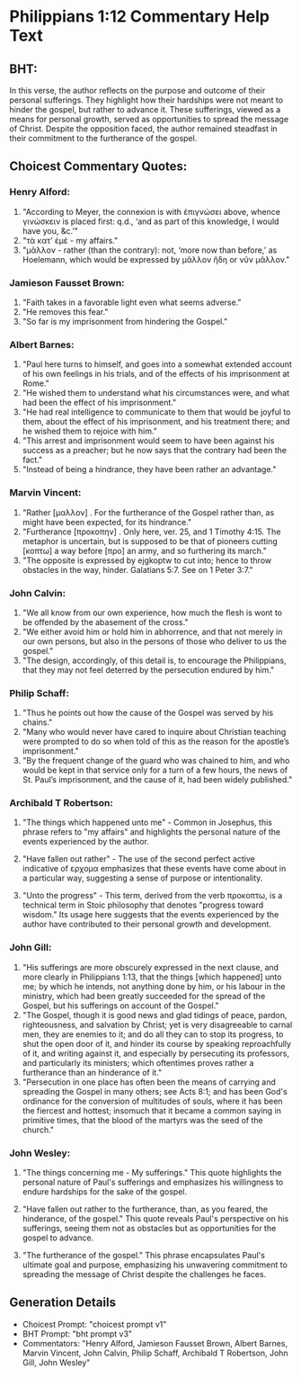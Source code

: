 # Philippians 1:12 Commentary Help Text

## BHT:
In this verse, the author reflects on the purpose and outcome of their personal sufferings. They highlight how their hardships were not meant to hinder the gospel, but rather to advance it. These sufferings, viewed as a means for personal growth, served as opportunities to spread the message of Christ. Despite the opposition faced, the author remained steadfast in their commitment to the furtherance of the gospel.

## Choicest Commentary Quotes:
### Henry Alford:
1. "According to Meyer, the connexion is with ἐπιγνώσει above, whence γινώσκειν is placed first: q.d., ‘and as part of this knowledge, I would have you, &c.’"
2. "τὰ κατʼ ἐμέ - my affairs."
3. "μᾶλλον - rather (than the contrary): not, ‘more now than before,’ as Hoelemann, which would be expressed by μᾶλλον ἤδη or νῦν μᾶλλον."

### Jamieson Fausset Brown:
1. "Faith takes in a favorable light even what seems adverse." 
2. "He removes this fear." 
3. "So far is my imprisonment from hindering the Gospel."

### Albert Barnes:
1. "Paul here turns to himself, and goes into a somewhat extended account of his own feelings in his trials, and of the effects of his imprisonment at Rome."
2. "He wished them to understand what his circumstances were, and what had been the effect of his imprisonment."
3. "He had real intelligence to communicate to them that would be joyful to them, about the effect of his imprisonment, and his treatment there; and he wished them to rejoice with him."
4. "This arrest and imprisonment would seem to have been against his success as a preacher; but he now says that the contrary had been the fact."
5. "Instead of being a hindrance, they have been rather an advantage."

### Marvin Vincent:
1. "Rather [μαλλον] . For the furtherance of the Gospel rather than, as might have been expected, for its hindrance." 
2. "Furtherance [προκοπην] . Only here, ver. 25, and 1 Timothy 4:15. The metaphor is uncertain, but is supposed to be that of pioneers cutting [κοπτω] a way before [προ] an army, and so furthering its march." 
3. "The opposite is expressed by ejgkoptw to cut into; hence to throw obstacles in the way, hinder. Galatians 5:7. See on 1 Peter 3:7."

### John Calvin:
1. "We all know from our own experience, how much the flesh is wont to be offended by the abasement of the cross."
2. "We either avoid him or hold him in abhorrence, and that not merely in our own persons, but also in the persons of those who deliver to us the gospel."
3. "The design, accordingly, of this detail is, to encourage the Philippians, that they may not feel deterred by the persecution endured by him."

### Philip Schaff:
1. "Thus he points out how the cause of the Gospel was served by his chains."
2. "Many who would never have cared to inquire about Christian teaching were prompted to do so when told of this as the reason for the apostle’s imprisonment."
3. "By the frequent change of the guard who was chained to him, and who would be kept in that service only for a turn of a few hours, the news of St. Paul’s imprisonment, and the cause of it, had been widely published."

### Archibald T Robertson:
1. "The things which happened unto me" - Common in Josephus, this phrase refers to "my affairs" and highlights the personal nature of the events experienced by the author.

2. "Have fallen out rather" - The use of the second perfect active indicative of ερχομα emphasizes that these events have come about in a particular way, suggesting a sense of purpose or intentionality.

3. "Unto the progress" - This term, derived from the verb προκοπτω, is a technical term in Stoic philosophy that denotes "progress toward wisdom." Its usage here suggests that the events experienced by the author have contributed to their personal growth and development.

### John Gill:
1. "His sufferings are more obscurely expressed in the next clause, and more clearly in Philippians 1:13, that the things [which happened] unto me; by which he intends, not anything done by him, or his labour in the ministry, which had been greatly succeeded for the spread of the Gospel, but his sufferings on account of the Gospel."
2. "The Gospel, though it is good news and glad tidings of peace, pardon, righteousness, and salvation by Christ; yet is very disagreeable to carnal men, they are enemies to it; and do all they can to stop its progress, to shut the open door of it, and hinder its course by speaking reproachfully of it, and writing against it, and especially by persecuting its professors, and particularly its ministers; which oftentimes proves rather a furtherance than an hinderance of it."
3. "Persecution in one place has often been the means of carrying and spreading the Gospel in many others; see Acts 8:1; and has been God's ordinance for the conversion of multitudes of souls, where it has been the fiercest and hottest; insomuch that it became a common saying in primitive times, that the blood of the martyrs was the seed of the church."

### John Wesley:
1. "The things concerning me - My sufferings." This quote highlights the personal nature of Paul's sufferings and emphasizes his willingness to endure hardships for the sake of the gospel.

2. "Have fallen out rather to the furtherance, than, as you feared, the hinderance, of the gospel." This quote reveals Paul's perspective on his sufferings, seeing them not as obstacles but as opportunities for the gospel to advance.

3. "The furtherance of the gospel." This phrase encapsulates Paul's ultimate goal and purpose, emphasizing his unwavering commitment to spreading the message of Christ despite the challenges he faces.


## Generation Details
- Choicest Prompt: "choicest prompt v1"
- BHT Prompt: "bht prompt v3"
- Commentators: "Henry Alford, Jamieson Fausset Brown, Albert Barnes, Marvin Vincent, John Calvin, Philip Schaff, Archibald T Robertson, John Gill, John Wesley"
